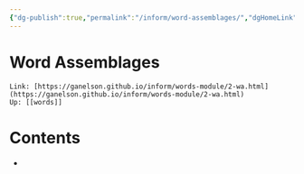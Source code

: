 ```yaml
---
{"dg-publish":true,"permalink":"/inform/word-assemblages/","dgHomeLink":true,"dgPassFrontmatter":false}
---
```


# Word Assemblages
```ad-info
Link: [https://ganelson.github.io/inform/words-module/2-wa.html](https://ganelson.github.io/inform/words-module/2-wa.html)
Up: [[words]]
```



# Contents
- 